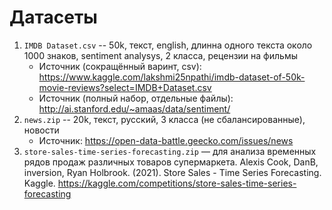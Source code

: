 # Датасеты

1. `IMDB Dataset.csv` -- 50k, текст, english, длинна одного текста около 1000 знаков, sentiment analysys, 2 класса, рецензии на фильмы
    - Источник (сокращённый варинт, csv): https://www.kaggle.com/lakshmi25npathi/imdb-dataset-of-50k-movie-reviews?select=IMDB+Dataset.csv
    - Источник (полный набор, отдельные файлы): http://ai.stanford.edu/~amaas/data/sentiment/
2. `news.zip`    -- 20k, текст, русский, 3 класса (не сбалансированные), новости
    - Источник: https://open-data-battle.geecko.com/issues/news
3. `store-sales-time-series-forecasting.zip` — для анализа временных рядов продаж различных товаров супермаркета. 
Alexis Cook, DanB, inversion, Ryan Holbrook. (2021). Store Sales - Time Series Forecasting. Kaggle. https://kaggle.com/competitions/store-sales-time-series-forecasting
